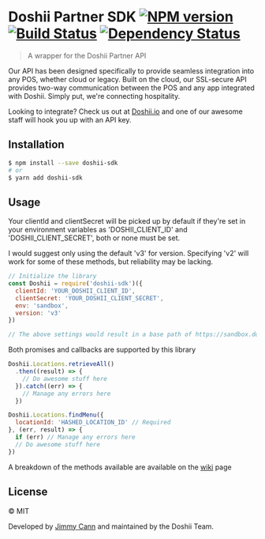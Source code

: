 # Doshii Partner SDK [![NPM version][npm-image]][npm-url] [![Build Status][travis-image]][travis-url] [![Dependency Status][daviddm-image]][daviddm-url]
> A wrapper for the Doshii Partner API

Our API has been designed specifically to provide seamless integration into any POS, whether cloud or legacy. Built on the cloud, our SSL-secure API provides two-way communication between the POS and any app integrated with Doshii. Simply put, we're connecting hospitality.

Looking to integrate? Check us out at [Doshii.io](http://doshii.io) and one of our awesome staff will hook you up with an API key.

## Installation

```sh
$ npm install --save doshii-sdk
# or
$ yarn add doshii-sdk
```

## Usage

Your clientId and clientSecret will be picked up by default if they're set in your environment variables as 'DOSHII_CLIENT_ID' and 'DOSHII_CLIENT_SECRET', both or none must be set.

I would suggest only using the default 'v3' for version.  Specifying 'v2' will work for some of these methods, but reliability may be lacking.

```js
// Initialize the library
const Doshii = require('doshii-sdk')({
  clientId: 'YOUR_DOSHII_CLIENT_ID',
  clientSecret: 'YOUR_DOSHII_CLIENT_SECRET',
  env: 'sandbox',
  version: 'v3'
})

// The above settings would result in a base path of https://sandbox.doshii.co/partner/v3
```

Both promises and callbacks are supported by this library
```js
Doshii.Locations.retrieveAll()
  .then((result) => {
    // Do awesome stuff here
  }).catch((err) => {
    // Manage any errors here
  })

Doshii.Locations.findMenu({
  locationId: 'HASHED_LOCATION_ID' // Required
}, (err, result) => {
  if (err) // Manage any errors here
  // Do awesome stuff here
})
```
A breakdown of the methods available are available on the [wiki](https://github.com/yjimk/doshii-sdk/wiki) page

##



## License

© MIT

Developed by [Jimmy Cann](mail@jimmycann.com) and maintained by the Doshii Team.


[npm-image]: https://badge.fury.io/js/doshii-sdk.svg
[npm-url]: https://npmjs.org/package/doshii-sdk
[travis-image]: https://travis-ci.org/yjimk/doshii-sdk.svg?branch=master
[travis-url]: https://travis-ci.org/yjimk/doshii-sdk
[daviddm-image]: https://david-dm.org/yjimk/doshii-sdk.svg?theme=shields.io
[daviddm-url]: https://david-dm.org/yjimk/doshii-sdk
